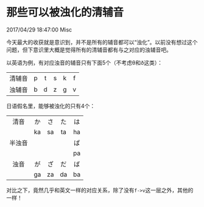 # 那些可以被浊化的清辅音
2017/04/29 18:47:00
Misc


今天最大的收获就是意识到，并不是所有的辅音都可以“浊化”。以前没有想过这个问题，但下意识里大概是觉得所有的清辅音都有与之对应的浊辅音吧。

以英语为例，有对应浊音的辅音只有下面5个（不考虑θ和ð这类）：

|        |   |   |   |   |   |
|:------:|:-:|:-:|:-:|:-:|:-:|
| 清辅音 | p | t | s | k | f |
| 浊辅音 | b | d | z | g | v |

日语假名里，能够被浊化的只有4个：

|        |    |    |    |    |
|:------:|:--:|:--:|:--:|:--:|
|  清音  | か | さ | た | は |
|        | ka | sa | ta | ha |
| 半浊音 |    |    |    | ぱ |
|        |    |    |    | pa |
|  浊音  | が | ざ | だ | ば |
|        | ga | za | da | ba |

对比之下，竟然几乎和英文一样的对应关系，除了没有`f->v`这一层之外，其他的一样！

